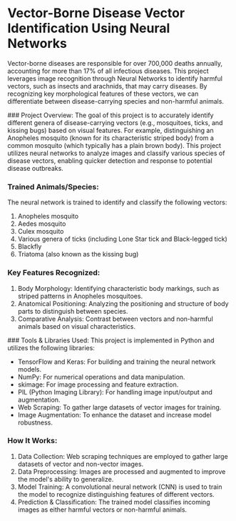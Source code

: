 # Vector-Borne Disease Vector Identification Using Neural Networks
Vector-borne diseases are responsible for over 700,000 deaths annually, accounting for more than 17% of all infectious diseases. This project leverages image recognition through Neural Networks to identify harmful vectors, such as insects and arachnids, that may carry diseases. By recognizing key morphological features of these vectors, we can differentiate between disease-carrying species and non-harmful animals.

### Project Overview:
The goal of this project is to accurately identify different genera of disease-carrying vectors (e.g., mosquitoes, ticks, and kissing bugs) based on visual features. For example, distinguishing an Anopheles mosquito (known for its characteristic striped body) from a common mosquito (which typically has a plain brown body). This project utilizes neural networks to analyze images and classify various species of disease vectors, enabling quicker detection and response to potential disease outbreaks.

### Trained Animals/Species:
The neural network is trained to identify and classify the following vectors:
1. Anopheles mosquito
2. Aedes mosquito
3. Culex mosquito
4. Various genera of ticks (including Lone Star tick and Black-legged tick)
5. Blackfly
6. Triatoma (also known as the kissing bug)

### Key Features Recognized:
1. Body Morphology: Identifying characteristic body markings, such as striped patterns in Anopheles mosquitoes.
2. Anatomical Positioning: Analyzing the positioning and structure of body parts to distinguish between species.
3. Comparative Analysis: Contrast between vectors and non-harmful animals based on visual characteristics.

### Tools & Libraries Used:
This project is implemented in Python and utilizes the following libraries:
- TensorFlow and Keras: For building and training the neural network models.
- NumPy: For numerical operations and data manipulation.
- skimage: For image processing and feature extraction.
- PIL (Python Imaging Library): For handling image input/output and augmentation.
- Web Scraping: To gather large datasets of vector images for training.
- Image Augmentation: To enhance the dataset and increase model robustness.

### How It Works:
1. Data Collection: Web scraping techniques are employed to gather large datasets of vector and non-vector images.
2. Data Preprocessing: Images are processed and augmented to improve the model's ability to generalize.
3. Model Training: A convolutional neural network (CNN) is used to train the model to recognize distinguishing features of different vectors.
4. Prediction & Classification: The trained model classifies incoming images as either harmful vectors or non-harmful animals.
